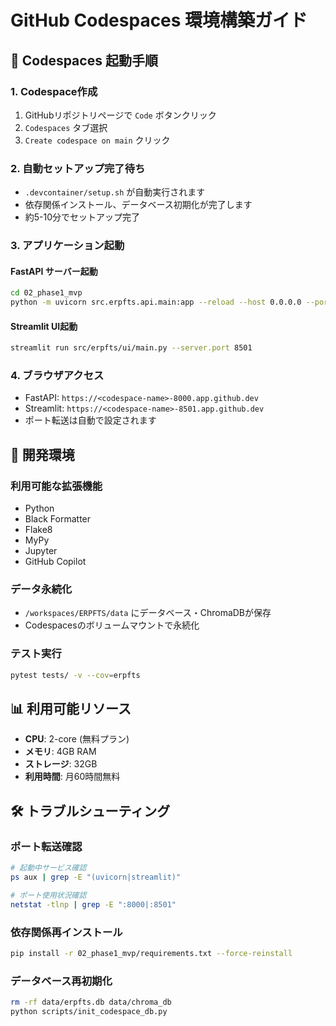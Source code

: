 # GitHub Codespaces 環境構築ガイド

## 🚀 Codespaces 起動手順

### 1. Codespace作成
1. GitHubリポジトリページで `Code` ボタンクリック
2. `Codespaces` タブ選択
3. `Create codespace on main` クリック

### 2. 自動セットアップ完了待ち
- `.devcontainer/setup.sh` が自動実行されます
- 依存関係インストール、データベース初期化が完了します
- 約5-10分でセットアップ完了

### 3. アプリケーション起動

#### FastAPI サーバー起動
```bash
cd 02_phase1_mvp
python -m uvicorn src.erpfts.api.main:app --reload --host 0.0.0.0 --port 8000
```

#### Streamlit UI起動
```bash
streamlit run src/erpfts/ui/main.py --server.port 8501
```

### 4. ブラウザアクセス
- FastAPI: `https://<codespace-name>-8000.app.github.dev`
- Streamlit: `https://<codespace-name>-8501.app.github.dev`
- ポート転送は自動で設定されます

## 🔧 開発環境

### 利用可能な拡張機能
- Python
- Black Formatter
- Flake8
- MyPy
- Jupyter
- GitHub Copilot

### データ永続化
- `/workspaces/ERPFTS/data` にデータベース・ChromaDBが保存
- Codespacesのボリュームマウントで永続化

### テスト実行
```bash
pytest tests/ -v --cov=erpfts
```

## 📊 利用可能リソース
- **CPU**: 2-core (無料プラン)
- **メモリ**: 4GB RAM
- **ストレージ**: 32GB
- **利用時間**: 月60時間無料

## 🛠️ トラブルシューティング

### ポート転送確認
```bash
# 起動中サービス確認
ps aux | grep -E "(uvicorn|streamlit)"

# ポート使用状況確認
netstat -tlnp | grep -E ":8000|:8501"
```

### 依存関係再インストール
```bash
pip install -r 02_phase1_mvp/requirements.txt --force-reinstall
```

### データベース再初期化
```bash
rm -rf data/erpfts.db data/chroma_db
python scripts/init_codespace_db.py
```